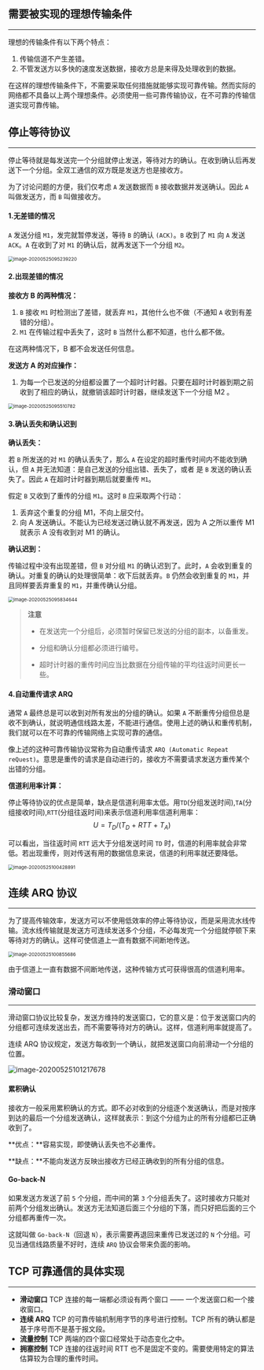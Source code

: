 ## 需要被实现的理想传输条件

---------

理想的传输条件有以下两个特点：

1. 传输信道不产生差错。
2. 不管发送方以多快的速度发送数据，接收方总是来得及处理收到的数据。

在这样的理想传输条件下，不需要采取任何措施就能够实现可靠传输。然而实际的网络都不具备以上两个理想条件。必须使用一些可靠传输协议，在不可靠的传输信道实现可靠传输。

## 停止等待协议

--------

停止等待就是每发送完一个分组就停止发送，等待对方的确认。在收到确认后再发送下一个分组。全双工通信的双方既是发送方也是接收方。

为了讨论问题的方便，我们仅考虑 `A` 发送数据而 `B` 接收数据并发送确认。因此 `A` 叫做发送方，而 `B` 叫做接收方。

#### 1.无差错的情况

`A` 发送分组 `M1`，发完就暂停发送，等待 `B` 的确认 `(ACK)`。`B` 收到了 `M1` 向 `A` 发送 `ACK`。`A` 在收到了对 `M1` 的确认后，就再发送下一个分组 `M2`。

<img src="assets/image-20200525095239220.png" alt="image-20200525095239220" style="zoom:67%;" />

#### 2.出现差错的情况

**接收方 B 的两种情况：**

1. `B` 接收 `M1` 时检测出了差错，就丢弃 `M1`，其他什么也不做（不通知 `A` 收到有差错的分组）。
2. `M1` 在传输过程中丢失了，这时 `B` 当然什么都不知道，也什么都不做。

在这两种情况下，B 都不会发送任何信息。

**发送方 A 的对应操作：**

1. 为每一个已发送的分组都设置了一个超时计时器。只要在超时计时器到期之前收到了相应的确认，就撤销该超时计时器，继续发送下一个分组 M2 。

<img src="assets/image-20200525095510782.png" alt="image-20200525095510782" style="zoom:67%;" />

#### 3.确认丢失和确认迟到

**确认丢失：**

若 `B` 所发送的对 `M1` 的确认丢失了，那么 `A` 在设定的超时重传时间内不能收到确认，但 `A` 并无法知道：是自己发送的分组出错、丢失了，或者 是 `B` 发送的确认丢失了。因此 `A` 在超时计时器到期后就要重传 `M1`。

假定 `B` 又收到了重传的分组 `M1`。这时 `B` 应采取两个行动：

1. 丢弃这个重复的分组 M1，不向上层交付。
2. 向 A 发送确认。不能认为已经发送过确认就不再发送，因为 A 之所以重传 M1 就表示 A 没有收到对 M1 的确认。

**确认迟到：**

传输过程中没有出现差错，但 `B` 对分组 `M1` 的确认迟到了。此时，`A` 会收到重复的确认。对重复的确认的处理很简单：收下后就丢弃。`B` 仍然会收到重复的 `M1`，并且同样要丢弃重复的 `M1`，并重传确认分组。

<img src="assets/image-20200525095834644.png" alt="image-20200525095834644" style="zoom:67%;" />

> **注意**
>
> - 在发送完一个分组后，必须暂时保留已发送的分组的副本，以备重发。
>
> - 分组和确认分组都必须进行编号。
>
> - 超时计时器的重传时间应当比数据在分组传输的平均往返时间更长一些。 

#### 4.自动重传请求 ARQ

通常 `A` 最终总是可以收到对所有发出的分组的确认。如果 `A` 不断重传分组但总是收不到确认，就说明通信线路太差，不能进行通信。使用上述的确认和重传机制，我们就可以在不可靠的传输网络上实现可靠的通信。

像上述的这种可靠传输协议常称为自动重传请求 `ARQ (Automatic Repeat reQuest)`。意思是重传的请求是自动进行的，接收方不需要请求发送方重传某个出错的分组。

**信道利用率计算：**

停止等待协议的优点是简单，缺点是信道利用率太低。用`TD`(分组发送时间),`TA`(分组接收时间),`RTT`(分组往返时间)来表示信道利用率信道利用率：
$$
U = T_D / (T_D~+~RTT~+~T_A)
$$

可以看出，当往返时间 `RTT` 远大于分组发送时间 `TD` 时，信道的利用率就会非常低。若出现重传，则对传送有用的数据信息来说，信道的利用率就还要降低。

<img src="assets/image-20200525100428891.png" alt="image-20200525100428891" style="zoom:67%;" />

## 连续 ARQ 协议

--------

为了提高传输效率，发送方可以不使用低效率的停止等待协议，而是采用流水线传输。流水线传输就是发送方可连续发送多个分组，不必每发完一个分组就停顿下来等待对方的确认。这样可使信道上一直有数据不间断地传送。

<img src="assets/image-20200525100855686.png" alt="image-20200525100855686" style="zoom:67%;" />

由于信道上一直有数据不间断地传送，这种传输方式可获得很高的信道利用率。 

### 滑动窗口

-------

滑动窗口协议比较复杂，发送方维持的发送窗口，它的意义是：位于发送窗口内的分组都可连续发送出去，而不需要等待对方的确认。这样，信道利用率就提高了。

连续 ARQ 协议规定，发送方每收到一个确认，就把发送窗口向前滑动一个分组的位置。

![image-20200525101217678](assets/image-20200525101217678.png)

#### 累积确认

接收方一般采用累积确认的方式。即不必对收到的分组逐个发送确认，而是对按序到达的最后一个分组发送确认，这样就表示：到这个分组为止的所有分组都已正确收到了。

**优点：**容易实现，即使确认丢失也不必重传。

**缺点：**不能向发送方反映出接收方已经正确收到的所有分组的信息。

#### Go-back-N

如果发送方发送了前 `5` 个分组，而中间的第 `3` 个分组丢失了。这时接收方只能对前两个分组发出确认。发送方无法知道后面三个分组的下落，而只好把后面的三个分组都再重传一次。

这就叫做 `Go-back-N`（回退 `N`），表示需要再退回来重传已发送过的 `N` 个分组。可见当通信线路质量不好时，连续 `ARQ` 协议会带来负面的影响。 

## TCP 可靠通信的具体实现

-------

+ **滑动窗口** TCP 连接的每一端都必须设有两个窗口 —— 一个发送窗口和一个接收窗口。
+ **连续 ARQ** TCP 的可靠传输机制用字节的序号进行控制。TCP 所有的确认都是基于序号而不是基于报文段。
+ **流量控制** TCP 两端的四个窗口经常处于动态变化之中。
+ **拥塞控制** TCP 连接的往返时间 RTT 也不是固定不变的。需要使用特定的算法估算较为合理的重传时间。  